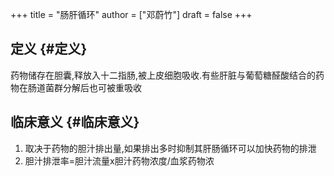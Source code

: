 +++
title = "肠肝循环"
author = ["邓蔚竹"]
draft = false
+++

## 定义 {#定义}

药物储存在胆囊,释放入十二指肠,被上皮细胞吸收.有些肝脏与葡萄糖醛酸结合的药物在肠道菌群分解后也可被重吸收


## 临床意义 {#临床意义}

1.  取决于药物的胆汁排出量,如果排出多时抑制其肝肠循环可以加快药物的排泄
2.  胆汁排泄率=胆汁流量x胆汁药物浓度/血浆药物浓